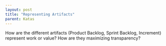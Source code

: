 ```yaml
---
layout: post
title: "Representing Artifacts"
parent: Katas
---
```

How are the different artifacts (Product Backlog, Sprint Backlog, Increment) represent work or value? How are they maximizing transparency?
